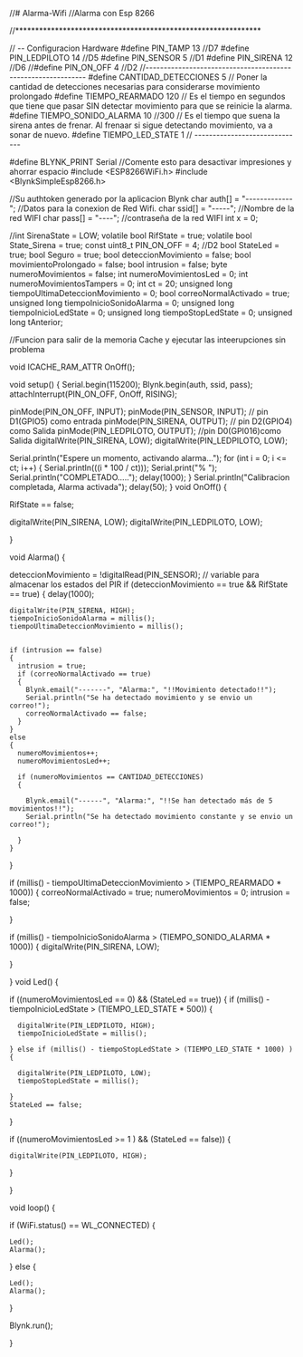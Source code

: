 //# Alarma-Wifi
//Alarma con Esp 8266

//**************************************************************

//  -- Configuracion Hardware
#define PIN_TAMP 13 //D7
#define PIN_LEDPILOTO 14   //D5
#define PIN_SENSOR 5     //D1
#define PIN_SIRENA 12    //D6
//#define PIN_ON_OFF 4 //D2
//-------------------------------------------------------------
#define CANTIDAD_DETECCIONES 5              // Poner la cantidad de detecciones necesarias para considerarse movimiento prolongado
#define TIEMPO_REARMADO 120                  // Es el tiempo en segundos que tiene que pasar SIN detectar movimiento para que se reinicie la alarma.
#define TIEMPO_SONIDO_ALARMA 10 //300            // Es el tiempo que suena la sirena antes de frenar.  Al frenaar si sigue detectando movimiento, va a sonar de nuevo.
#define TIEMPO_LED_STATE 1
//  ------------------------------

#define BLYNK_PRINT Serial //Comente esto para desactivar impresiones y ahorrar espacio
#include <ESP8266WiFi.h>
#include <BlynkSimpleEsp8266.h>

//Su authtoken generado por la aplicacion Blynk
char auth[] = "-------------";
//Datos para la conexion de Red Wifi.
char ssid[] = "-----";     //Nombre de la red WIFI
char pass[] = "----"; //contraseña de la red WIFI
int x = 0;

//int SirenaState = LOW;
volatile bool RifState = true;
volatile bool State_Sirena = true;
const uint8_t PIN_ON_OFF = 4; //D2
bool StateLed = true;
bool Seguro = true;
bool deteccionMovimiento = false;
bool movimientoProlongado = false;
bool intrusion = false;
byte numeroMovimientos = false;
int numeroMovimientosLed = 0;
int numeroMovimientosTampers = 0;
int ct = 20;
unsigned long tiempoUltimaDeteccionMovimiento = 0;
bool correoNormalActivado = true;
unsigned long tiempoInicioSonidoAlarma = 0;
unsigned long tiempoInicioLedState = 0;
unsigned long tiempoStopLedState = 0;
unsigned long tAnterior;

//Funcion para salir de la memoria Cache y ejecutar las inteerupciones sin problema

void ICACHE_RAM_ATTR OnOff();

void setup()
{
  Serial.begin(115200);
  Blynk.begin(auth, ssid, pass);
  attachInterrupt(PIN_ON_OFF, OnOff, RISING);

  pinMode(PIN_ON_OFF, INPUT);
  pinMode(PIN_SENSOR, INPUT);     // pin D1(GPIO5) como entrada
  pinMode(PIN_SIRENA, OUTPUT);    // pin D2(GPIO4) como Salida
  pinMode(PIN_LEDPILOTO, OUTPUT); //pin D0(GPI016)como Salida
  digitalWrite(PIN_SIRENA, LOW);
  digitalWrite(PIN_LEDPILOTO, LOW);


  Serial.println("Espere un momento, activando alarma...");
  for (int i = 0; i <= ct; i++) {
    Serial.println(((i * 100 / ct)));
    Serial.print("% ");
    Serial.println("COMPLETADO.....");
    delay(1000);
  }
  Serial.println("Calibracion completada, Alarma activada");
  delay(50);
}
void OnOff() {

  RifState == false;

  digitalWrite(PIN_SIRENA, LOW);
  digitalWrite(PIN_LEDPILOTO, LOW);


}

void Alarma() {

  deteccionMovimiento = !digitalRead(PIN_SENSOR); // variable para almacenar los estados del PIR
  if (deteccionMovimiento == true && RifState == true)
  {
    delay(1000);
    
    digitalWrite(PIN_SIRENA, HIGH);
    tiempoInicioSonidoAlarma = millis();
    tiempoUltimaDeteccionMovimiento = millis();
    
   
    if (intrusion == false)
    {
      intrusion = true;
      if (correoNormalActivado == true)
      {
        Blynk.email("-------", "Alarma:", "!!Movimiento detectado!!");
        Serial.println("Se ha detectado movimiento y se envio un correo!");
        correoNormalActivado == false;
      }
    }
    else
    {
      numeroMovimientos++;
      numeroMovimientosLed++;

      if (numeroMovimientos == CANTIDAD_DETECCIONES)
      {

        Blynk.email("------", "Alarma:", "!!Se han detectado más de 5 movimientos!!");
        Serial.println("Se ha detectado movimiento constante y se envio un correo!");

      }
    }
  }


  if (millis() - tiempoUltimaDeteccionMovimiento > (TIEMPO_REARMADO * 1000))
  {
    correoNormalActivado = true;
    numeroMovimientos = 0;
    intrusion = false;

  }


  if (millis() - tiempoInicioSonidoAlarma > (TIEMPO_SONIDO_ALARMA * 1000))
  {
    digitalWrite(PIN_SIRENA, LOW);

  }

}
void Led() {

  if ((numeroMovimientosLed == 0) && (StateLed == true)) {
    if (millis() - tiempoInicioLedState > (TIEMPO_LED_STATE * 500)) {

      digitalWrite(PIN_LEDPILOTO, HIGH);
      tiempoInicioLedState = millis();

    } else if (millis() - tiempoStopLedState > (TIEMPO_LED_STATE * 1000) ) {

      digitalWrite(PIN_LEDPILOTO, LOW);
      tiempoStopLedState = millis();

    }
    StateLed == false;
  }

  if ((numeroMovimientosLed >= 1 ) && (StateLed == false)) {

    digitalWrite(PIN_LEDPILOTO, HIGH);

  }

}





void loop()
{
 
  if (WiFi.status() == WL_CONNECTED) {

    Led();
    Alarma();


  } else {

    Led();
    Alarma();
  }

  Blynk.run();

}
